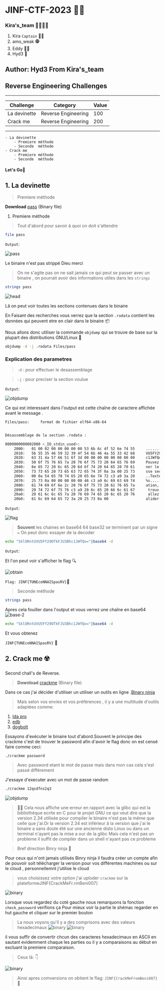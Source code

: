 # JINF-CTF-2023 👨‍💻️

### Kira's_team 👨‍👨‍👦‍👦️
1. Kira `Captain` 👨‍✈️️
2. amo_weak 🕵️
3. Eddy 👨‍🔬️
4. Hyd3 🧙️

## Author: Hyd3 From Kira's_team

## Reverse Engineering Challenges
________________________________________________________
|Challenge		|Category	    	|Value  |
| ---------------------	|  ------------------	| ----- |
| La devinette          | Reverse Engineering	|  100  |
| Crack me		| Reverse Engineering	|  200  |
---------------------------------------------------------

	- La devinette
		- Premiere méthode
		- Seconde  méthode
	- Crack me
		- Premiere méthode
		- Seconde  méthode
		
#### Let's Go🏇️

## 1. La devinette
	

>	Premiere méthode

	
**Download** [pass](../Files/pass "pass") (Binary file)

1. Premiere méthode

>Tout d'abord pour savoir â quoi on doit s'attendre

```bash
file pass
```

`Output`:


![pass](../Images/filepass.png)

Le binaire n'est pas strippé Dieu merci
>On ne s'agite pas on ne sait jamais ce qui peut se passer avec un binaire , on pourrait avoir des informations utiles dans les 
`strings`


```bash
strings pass
```

![head](../Images/header.png)

Lâ on peut voir toutes les sections contenues dans le binaire

En Faisant des recherches vous verrez que la section `.rodata` contient les données qui peuvent etre en clair dans le binaire 📦️

Nous allons donc utiliser la commande `objdump` qui se trouve de base sur la plupart des distributions GNU/Linux 📀️


```bash
objdump -d -j .rodata Files/pass
```
### **Explication des parametres**

> `-d` : pour effectuer le desassemblage


> `-j` : pour preciser la section voulue

`Output`:

![objdump](../Images/obj.png)



Ce qui est interessant dans l'output est cette chaîne de caractere affichée avant le message .

```bash
Files/pass:     format de fichier elf64-x86-64


Désassemblage de la section .rodata :

0000000000002000 <_IO_stdin_used>:
    2000:	01 00 02 00 00 00 00 00 53 6b 6c 4f 52 6e 74 55     ........SklORntU
    2010:	56 55 35 46 59 32 39 4f 54 6b 46 4a 55 33 42 68     VU5FY29OTkFJU3Bh
    2020:	63 31 4a 57 66 51 6f 3d 00 00 00 00 00 00 00 00     c1JWfQo=........
    2030:	50 6f 75 76 65 7a 20 76 6f 75 73 20 64 65 76 69     Pouvez vous devi
    2040:	6e 65 72 20 6c 65 20 6d 6f 74 20 64 65 20 70 61     ner le mot de pa
    2050:	73 73 65 20 73 65 63 72 65 74 3f 0a 3a 00 25 73     sse secret?.:.%s
    2060:	00 0a 54 65 78 74 65 20 65 6e 74 72 c3 a9 3a 20     ..Texte entr..: 
    2070:	25 73 0a 00 00 00 00 00 46 c3 a9 6c 69 63 69 74     %s......F..licit
    2080:	61 74 69 6f 6e 2c 20 76 6f 75 73 20 61 76 65 7a     ation, vous avez
    2090:	20 74 72 6f 75 76 c3 a9 20 6c 65 20 66 6c 61 67      trouv.. le flag
    20a0:	20 61 6c 6c 65 7a 20 76 69 74 65 20 6c 65 20 76      allez vite le v
    20b0:	61 6c 69 64 65 72 3a 20 25 73 0a 00                 alider: %s..

```
`Output`:

![flag](../Images/flag.png)

> **Souvent** les chaines en base64 64 base32 se terminent par un signe `=`
On peut donc essayer de la decoder


```bash
echo "SklORntUVU5FY29OTkFJU3Bhc1JWfQo="|base64 -d
```
`Output`:

Et l'on peut voir s'afficher le flag 🔍️

![obtain](../Images/obtain.png)

`Flag: JINF{TUNEcoNNAISpasRV}`🏁️


>	Seconde méthode


```bash
strings pass
```

Apres cela fouiller dans l'output et vous verrez une chaîne en base64
![base-2](../Images/sec.png)


```bash
echo "SklORntUVU5FY29OTkFJU3Bhc1JWfQo="|base64 -d
```

Et vous obtenez

`JINF{TUNEcoNNAISpasRV}` 🏴️




## 2. Crack me ☢️



Second chall's de Reverse.
 > **Download** [crackme](../Files/crackme "pass") (Binary file)

Dans ce cas j'ai décider d'utiliser un utiliser un outils en ligne .[Binary ninja](https://cloud.binary.ninja/)

> Mais selon vos envies et vos préférences , il y a une multitude d'outils adaptées comme:


1. [Ida pro](https://hex-rays.com/ida-pro/)
2. [edb](https://github.com/eteran/edb-debugger)
3. [dogbolt](https://dogbolt.org/)

Essayons d'exécuter le binaire tout d'abord.Souvent le principe des crackme c'est de trouver le password afin d'avoir le flag
donc on est censé faire comme ceci:

```bash
./crackme password
```

> Avec password etant le mot de passe mais dans mon cas cela s'est passé différement

J'essaye d'executer avec un mot de passe random
```bash
./crackme 12qsdfns2q3
```

![objdump](../Images/required.png)
> 👩‍🚒️ 
> Cela nous affiche une erreur en rapport avec la glibc qui est la bibliothêque ecrite en C pour le projet GNU
ce qui veut dire que la version 2.34 utilisée pour compiler le binaire n'est pas la même que celle que j'ai.Or la version 2.34 est inférieur â la version que j'ai le binaire a sans doute été sur une ancienne disto Linux ou dans un terminal n'ayant pas la mise a our de la glibc
Mais cela n'est pas un probleme il suffit de compiler dans un shell n'ayant pas ce probleme


> Bref direction Binry ninja 👾️

Pour ceux qui n'ont jamais utilisés Binry ninja il faudra créer un compte afin de pouvoir soit télécharger la version pour vos différentes machines ou sur le cloud , personnellemnt j'utilise le cloud 
> vous choisissez votre option
> j'ai uploder `crackme` sur la plateformeJINF{CrackMeFr.rmBeni007}

![binary](../Images/binary.png)

Lorsque vous regardez du coté gauche nous remarquons la fonction   `check_password` verifions ça
Pour mieux voir la partie le shémac regarder en hut  gauche et cliquer sur le premier bouton 
  
  
> La nous voyons qu'il y a des comprisons avec des valeurs hexadecimaux
![binary](../Images/1bin.png)
![binary](../Images/2bin.png)


il vous suffir de convertir chcun des caracteres hexadecimaux en ASCII
en sautant evidemment chaque les parties ou il y a comparaisons au début  en excluant la premiere comparaison.

> Ceux lâ: 👇️

>
![binary](../Images/gg.png)


> Ainsi apres comversions on obtient le flag:
> `JINF{CrackMeFromBeni007}`🚩️

